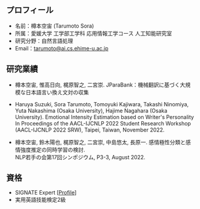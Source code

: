 ## プロフィール
- 名前：樽本空宙 (Tarumoto Sora)
- 所属：愛媛大学 工学部工学科 応用情報工学コース 人工知能研究室
- 研究分野：自然言語処理
- Email：tarumoto@ai.cs.ehime-u.ac.jp

## 研究業績
- 樽本空宙, 惟高日向, 梶原智之, 二宮崇.
JParaBank：機械翻訳に基づく大規模な日本語言い換え文対の収集
- Haruya Suzuki, Sora Tarumoto, Tomoyuki Kajiwara, Takashi Ninomiya, Yuta Nakashima (Osaka University), Hajime Nagahara (Osaka University). Emotional Intensity Estimation based on Writer's Personality<br>
  In Proceedings of the AACL-IJCNLP 2022 Student Research Workshop (AACL-IJCNLP 2022 SRW), Taipei, Taiwan, November 2022.

- 樽本空宙, 鈴木陽也, 梶原智之, 二宮崇, 中島悠太, 長原一. 感情極性分類と感情強度推定の同時学習の検討.<br> 
  NLP若手の会第17回シンポジウム, P3-3, August 2022.
  
## 資格
- SIGNATE Expert [[Profile](https://signate.jp/users/81008)]
- 実用英語技能検定2級



<!--
**TaruSora/TaruSora** is a ✨ _special_ ✨ repository because its `README.md` (this file) appears on your GitHub profile.

Here are some ideas to get you started:

- 🔭 I’m currently working on ...
- 🌱 I’m currently learning ...
- 👯 I’m looking to collaborate on ...
- 🤔 I’m looking for help with ...
- 💬 Ask me about ...
- 📫 How to reach me: ...
- 😄 Pronouns: ...
- ⚡ Fun fact: ...
-->
